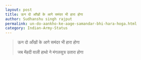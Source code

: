 ```yaml
---
layout: post
title: ऊन दो आँखों के आगे समंदर भी हारा होगा
author: Sudhanshu singh rajput
permalink: un-do-aankho-ke-aage-samandar-bhi-hara-hoga.html
category: Indian-Army-Status
---
```

> ऊन दो आँखों के आगे समंदर भी हारा होगा
>
> जब मेंहदी वाली हाथो ने मंगलसूत्र उतारा होगा
